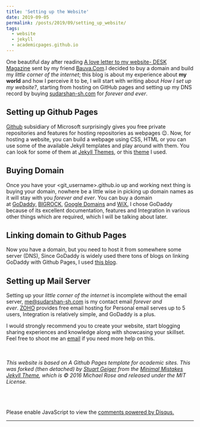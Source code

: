 ```yaml
---
title: 'Setting up the Website'
date: 2019-09-05
permalink: /posts/2019/09/setting_up_website/
tags:
  - website
  - jekyll
  - academicpages.github.io
---
```



One beautiful day after reading [A love letter to my website- DESK Magazine](https://www.vanschneider.com/a-love-letter-to-personal-websites) sent by my friend [Bauva.Com](http://www.bauva.com/).I decided to buy a domain and build my *little corner of the internet*; this blog is about my experience about **my world** and how I perceive it to be, I will start with writing about *How I set up my website?*, starting from hosting on GitHub pages and setting up my DNS record by buying [sudarshan-sh.com](http://www.sudarshan-sh.com/) for *forever and ever*.

## Setting up Github Pages

[Github](https://www.github.com/) subsidiary of Microsoft surprisingly gives you free private repositories and features for hosting repositories as webpages :wink:. Now, for hosting a website, you can build a webpage using CSS, HTML or you can use some of the available Jekyll templates and play around with them. You can look for some of them at [Jekyll Themes](http://jekyllthemes.org/), or this [theme](https://academicpages.github.io/) I used.

## Buying Domain

Once you have your $<$git_username$>$.github.io up and working next thing is buying your domain, nowhere be a little wise in picking up domain names as it will stay with you *forever and ever*. You can buy a domain at [GoDaddy,](https://in.godaddy.com/) [BIGROCK,](https://www.bigrock.in/) [Google Domains](https://domains.google/intl/en_in/) and [WiX.](https://www.wix.com/domain/names) I chose GoDaddy because of its excellent documentation, features and Integration in various other things which are required, which I will be talking about later.

## Linking domain to Github Pages

Now you have a domain, but you need to host it from somewhere some server (DNS), Since GoDaddy is widely used there tons of blogs on linking GoDaddy with Github Pages, I used [this blog](https://mycyberuniverse.com/configuring-a-godaddy-domain-name-with-github-pages.html).

## Setting up Mail Server

Setting up your *little corner of the internet* is incomplete without the email server, [me@sudarshan-sh.com](mailto:me@sudarshan-sh.com) is my contact email *forever and ever*. [ZOHO](https://www.zoho.com/mail/) provides free email hosting for Personal email serves up to 5 users, Integration is relatively simple, and GoDaddy is a plus.

I would strongly recommend you to create your website, start blogging sharing experiences and knowledge along with showcasing your skillset. Feel free to shoot me an [email](mailto:me@sudarshan-sh.com) if you need more help on this. 

<br/><br/>
*This website is based on A Github Pages template for academic sites. This was forked (then detached) by [Stuart Geiger](https://github.com/staeiou) from the [Minimal Mistakes Jekyll Theme](https://mmistakes.github.io/minimal-mistakes/), which is © 2016 Michael Rose and released under the MIT License.* 
<br/><br/>
<br/><br/>

<div id="disqus_thread"></div>
<script>
    /**
     *  RECOMMENDED CONFIGURATION VARIABLES: EDIT AND UNCOMMENT THE SECTION BELOW TO INSERT DYNAMIC VALUES FROM YOUR PLATFORM OR CMS.
     *  LEARN WHY DEFINING THESE VARIABLES IS IMPORTANT: https://disqus.com/admin/universalcode/#configuration-variables
     */
    
    var disqus_config = function () {
        this.page.url = "http://www.sudarshan-sh.com/posts/2019/09/setting_up_website/";
        this.page.identifier = '{{site.disqus.shortname}}';
    };
    
    (function() {  // DON'T EDIT BELOW THIS LINE
        var d = document, s = d.createElement('script');
        
        s.src = 'https://sudarshan-sh.disqus.com/embed.js';
        
        s.setAttribute('data-timestamp', +new Date());
        (d.head || d.body).appendChild(s);
    })();
</script>
<noscript>Please enable JavaScript to view the <a href="https://disqus.com/?ref_noscript" rel="nofollow">comments powered by Disqus.</a></noscript>

------
